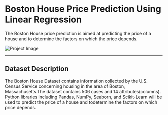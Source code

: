 # Boston House Price Prediction Using Linear Regression
The Boston House price prediction is aimed at predicting the price of a house and to determine the factors on which the price depends.

![Project Image](https://media.parstoday.com/image/4bn4a144eabe14ye08_800C450.jpg)
 
---
## Dataset Description
The Boston House Dataset contains information collected by the U.S. Census Service concerning housing in the area of Boston, Massachusetts.The dataset contains 506 cases and 14 attributes(columns). Python libraries including Pandas, NumPy, Seaborn, and Scikit-Learn will be used to predict the price of a house and todetermine the factors on which price depends.
